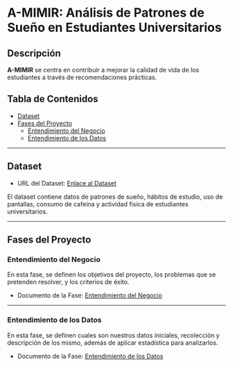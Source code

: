 # A-MIMIR: Análisis de Patrones de Sueño en Estudiantes Universitarios

## Descripción
**A-MIMIR** se centra en contribuir a mejorar la calidad de vida de los estudiantes a través de recomendaciones prácticas.

## Tabla de Contenidos
- [Dataset](#dataset)
- [Fases del Proyecto](#fases-del-proyecto)
  - [Entendimiento del Negocio](#entendimiento-del-negocio)
  - [Entendimiento de los Datos](#entendimiento-de-los-datos)

---

## Dataset
- URL del Dataset: [Enlace al Dataset](https://www.kaggle.com/datasets/arsalanjamal002/student-sleep-patterns)

El dataset contiene datos de patrones de sueño, hábitos de estudio, uso de pantallas, consumo de cafeína y actividad física de estudiantes universitarios.

---

## Fases del Proyecto

### Entendimiento del Negocio
En esta fase, se definen los objetivos del proyecto, los problemas que se pretenden resolver, y los criterios de éxito. 

- Documento de la Fase: [Entendimiento del Negocio](https://classroom.google.com/u/0/c/NzAzNjQ1NjI1NzEw/a/NzI4NzY5MTQyNTc2/details)

---

### Entendimiento de los Datos
En esta fase, se definen cuales son nuestros datos iniciales, recolección y descripción de los mismo, además de aplicar estadística para analizarlos.

- Documento de la Fase: [Entendimiento de los Datos](https://docs.google.com/document/d/1vBOmM5oTPuHS6mkcw5EMS5Nu7nz7g2xk0-lUh6wZjlQ/edit?tab=t.0)
